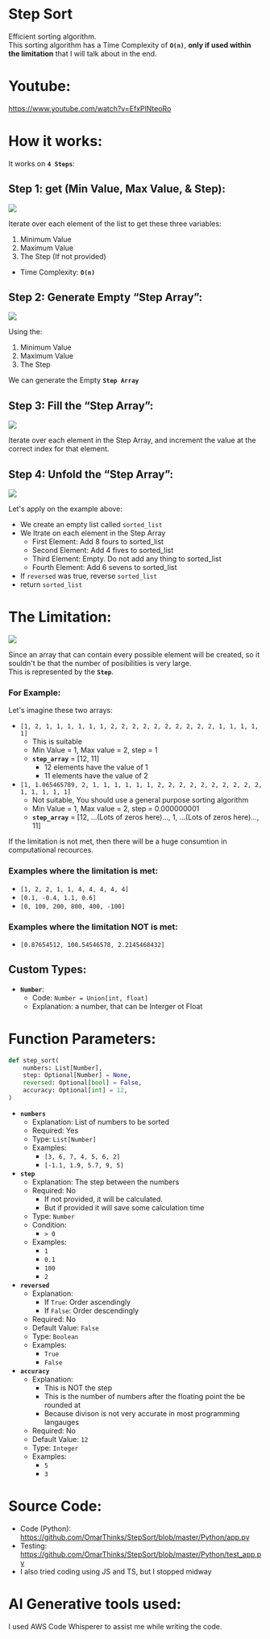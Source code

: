 # Step Sort

Efficient sorting algorithm.  
This sorting algorithm has a Time Complexity of **`O(n)`**, **only if used
within the limitation** that I will talk about in the end.

# Youtube:

https://www.youtube.com/watch?v=EfxPlNteoRo

# How it works:

It works on **`4 Steps`**:

## Step 1: get (Min Value, Max Value, & Step):

<img src="./Media/Images/Step1.png">

Iterate over each element of the list to get these three variables:

1. Minimum Value
2. Maximum Value
3. The Step (If not provided)

- Time Complexity: **`O(n)`**

## Step 2: Generate Empty “Step Array”:

<img src="./Media/Images/Step2.png">

Using the:

1. Minimum Value
2. Maximum Value
3. The Step

We can generate the Empty **`Step Array`**

## Step 3: Fill the “Step Array”:

<img src="./Media/Images/Step3.png">

Iterate over each element in the Step Array, and increment the value at the
correct index for that element.

## Step 4: Unfold the “Step Array”:

<img src="./Media/Images/Step4.png">

Let's apply on the example above:

- We create an empty list called `sorted_list`
- We Itrate on each element in the Step Array
  - First Element: Add 8 fours to sorted_list
  - Second Element: Add 4 fives to sorted_list
  - Third Element: Empty. Do not add any thing to sorted_list
  - Fourth Element: Add 6 sevens to sorted_list
- If `reversed` was true, reverse `sorted_list`
- return `sorted_list`

# The Limitation:

<img src="./Media/Images/Limitation.png">

Since an array that can contain every possible element will be created, so it
souldn't be that the number of posibilities is very large.  
This is represented by the **`Step`**.

### For Example:

Let's imagine these two arrays:

- `[1, 2, 1, 1, 1, 1, 1, 1, 2, 2, 2, 2, 2, 2, 2, 2, 2, 2, 1, 1, 1, 1, 1]`
  - This is suitable
  - Min Value = 1, Max value = 2, step = 1
  - **`step_array`** = [12, 11]
    - 12 elements have the value of 1
    - 11 elements have the value of 2
- `[1, 1.065465789, 2, 1, 1, 1, 1, 1, 1, 2, 2, 2, 2, 2, 2, 2, 2, 2, 2, 1, 1, 1, 1, 1]`
  - Not suitable, You should use a general purpose sorting algorithm
  - Min Value = 1, Max value = 2, step = 0.000000001
  - **`step_array`** = [12, ...(Lots of zeros here)..., 1, ...(Lots of
    zeros here)..., 11]

If the limitation is not met, then there will be a huge consumtion in
computational recources.

### Examples where the limitation is met:

- `[1, 2, 2, 1, 1, 4, 4, 4, 4, 4]`
- `[0.1, -0.4, 1.1, 0.6]`
- `[0, 100, 200, 800, 400, -100]`

### Examples where the limitation NOT is met:

- `[0.87654512, 100.54546578, 2.2145468432]`

## Custom Types:

- **`Number`**:
  - Code: `Number = Union[int, float]`
  - Explanation: a number, that can be Interger ot Float

# Function Parameters:

```python
def step_sort(
    numbers: List[Number],
    step: Optional[Number] = None,
    reversed: Optional[bool] = False,
    accuracy: Optional[int] = 12,
)
```

- **`numbers`**
  - Explanation: List of numbers to be sorted
  - Required: Yes
  - Type: `List[Number]`
  - Examples:
    - `[3, 6, 7, 4, 5, 6, 2]`
    - `[-1.1, 1.9, 5.7, 9, 5]`
- **`step`**
  - Explanation: The step between the numbers
  - Required: No
    - If not provided, it will be calculated.
    - But if provided it will save some calculation time
  - Type: `Number`
  - Condition:
    - `> 0`
  - Examples:
    - `1`
    - `0.1`
    - `100`
    - `2`
- **`reversed`**
  - Explanation:
    - If `True`: Order ascendingly
    - If `False`: Order descendingly
  - Required: No
  - Default Value: `False`
  - Type: `Boolean`
  - Examples:
    - `True`
    - `False`
- **`accuracy`**
  - Explanation:
    - This is NOT the step
    - This is the number of numbers after the floating point the be rounded at
    - Because divison is not very accurate in most programming langauges
  - Required: No
  - Default Value: `12`
  - Type: `Integer`
  - Examples:
    - `5`
    - `3`

# Source Code:

- Code (Python): https://github.com/OmarThinks/StepSort/blob/master/Python/app.py
- Testing: https://github.com/OmarThinks/StepSort/blob/master/Python/test_app.py
- I also tried coding using JS and TS, but I stopped midway

# AI Generative tools used:

I used AWS Code Whisperer to assist me while writing the code.
